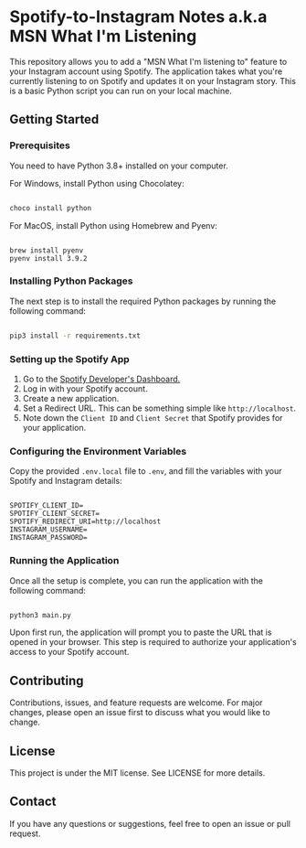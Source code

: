 # Spotify-to-Instagram Notes a.k.a MSN What I'm Listening

This repository allows you to add a "MSN What I'm listening to" feature to your Instagram account using Spotify. The application takes what you're currently listening to on Spotify and updates it on your Instagram story. This is a basic Python script you can run on your local machine.

## Getting Started

### Prerequisites

You need to have Python 3.8+ installed on your computer.

For Windows, install Python using Chocolatey:

```sh

choco install python

```

For MacOS, install Python using Homebrew and Pyenv:

```

brew install pyenv
pyenv install 3.9.2 

```

### Installing Python Packages

The next step is to install the required Python packages by running the following command:

```sh

pip3 install -r requirements.txt

```

### Setting up the Spotify App

1. Go to the [Spotify Developer's Dashboard.](https://developers.spotify.com)
2. Log in with your Spotify account.
3. Create a new application.
4. Set a Redirect URL. This can be something simple like `http://localhost`.
5. Note down the `Client ID` and `Client Secret` that Spotify provides for your application.

### Configuring the Environment Variables

Copy the provided `.env.local` file to `.env`, and fill the variables with your Spotify and Instagram details:

```env

SPOTIFY_CLIENT_ID=
SPOTIFY_CLIENT_SECRET=
SPOTIFY_REDIRECT_URI=http://localhost
INSTAGRAM_USERNAME=
INSTAGRAM_PASSWORD=

```

### Running the Application

Once all the setup is complete, you can run the application with the following command:

```sh

python3 main.py

```

Upon first run, the application will prompt you to paste the URL that is opened in your browser. This step is required to authorize your application's access to your Spotify account.

## Contributing

Contributions, issues, and feature requests are welcome. For major changes, please open an issue first to discuss what you would like to change.

## License

This project is under the MIT license. See LICENSE for more details.

## Contact

If you have any questions or suggestions, feel free to open an issue or pull request.
